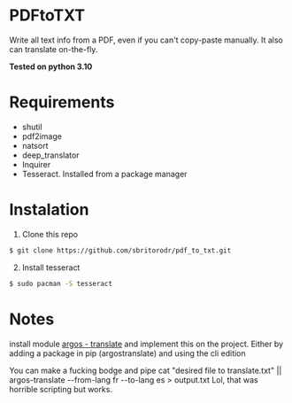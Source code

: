 # PDFtoTXT
Write all text info from a PDF, even if you can't copy-paste manually.
It also can translate on-the-fly.

**Tested on python 3.10**

# Requirements
* shutil
* pdf2image
* natsort
* deep_translator
* Inquirer
* Tesseract. Installed from a package manager

# Instalation
1. Clone this repo 
```sh
$ git clone https://github.com/sbritorodr/pdf_to_txt.git
```
2. Install tesseract

```sh
$ sudo pacman -S tesseract
```


# Notes
install module [argos - translate](https://github.com/argosopentech/argos-translate) and implement this on the project. 
Either by adding a package in pip (argostranslate) and using the cli edition

You can make a fucking bodge and pipe cat "desired file to translate.txt" || argos-translate --from-lang fr --to-lang es > output.txt
Lol, that was horrible scripting but works.
